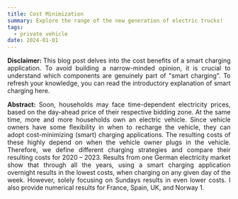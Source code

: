 ```yaml
---
title: Cost Minimization
summary: Explore the range of the new generation of electric trucks!
tags:
  - private vehicle
date: 2024-01-01
---
```

<div style="text-align: justify;">
<b> Disclaimer&#58; </b> This blog post delves into the cost benefits of a smart charging application. To avoid building a narrow-minded opinion, it is crucial to understand which components are genuinely part of &quot;smart charging&quot;. To refresh your knowledge, you can read the introductory explanation of smart charging here.

<b> Abstract&#58; </b> Soon, households may face time-dependent electricity prices, based on the day-ahead price of their respective bidding zone. At the same time, more and more households own an electric vehicle. Since vehicle owners have some flexibility in when to recharge the vehicle, they can adopt cost-minimizing (smart) charging applications. The resulting costs of these highly depend on when the vehicle owner plugs in the vehicle. Therefore, we define different charging strategies and compare their resulting costs for 2020 – 2023. Results from one German electricity market show that through all the years, using a smart charging application overnight results in the lowest costs, when charging on any given day of the week. However, solely focusing on Sundays results in even lower costs. I also provide numerical results for France, Spain, UK, and Norway 1.

</div>
